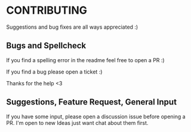 # CONTRIBUTING
Suggestions and bug fixes are all ways appreciated :)

## Bugs and Spellcheck
If you find a spelling error in the readme feel free to open a PR :)

If you find a bug please open a ticket :)

Thanks for the help <3

## Suggestions, Feature Request, General Input
If you have some input, please open a discussion issue before opening a PR.
I'm open to new Ideas just want chat about them first.
